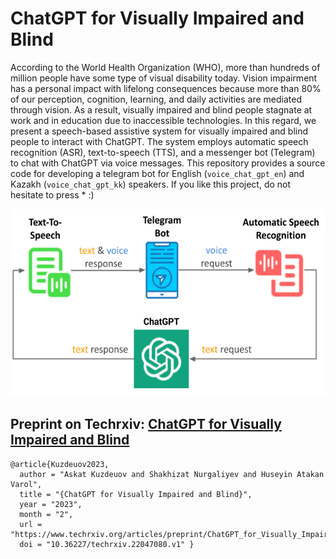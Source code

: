 # ChatGPT for Visually Impaired and Blind
According to the World Health Organization (WHO), more than hundreds of million people have some type of visual disability today. Vision impairment has a personal impact with lifelong consequences because more than 80\% of our perception, cognition, learning, and daily activities are mediated through vision. As a result, visually impaired and blind people stagnate at work and in education due to inaccessible technologies. In this regard, we present a speech-based assistive system for visually impaired and blind people to interact with ChatGPT. The system employs automatic speech recognition (ASR), text-to-speech (TTS), and a messenger bot (Telegram) to chat with ChatGPT via voice messages. This repository provides a source code for developing a telegram bot for English (```voice_chat_gpt_en```) and Kazakh (```voice_chat_gpt_kk```) speakers. If you like this project, do not hesitate to press * :)

<img src="https://github.com/IS2AI/telegram-bot-chatgpt/blob/main/system%20architecture%20v2.png?raw=true" width="550" height="300">

## Preprint on Techrxiv: [ChatGPT for Visually Impaired and Blind](https://www.techrxiv.org/articles/preprint/ChatGPT_for_Visually_Impaired_and_Blind/22047080)
```
@article{Kuzdeuov2023, 
  author = "Askat Kuzdeuov and Shakhizat Nurgaliyev and Huseyin Atakan Varol", 
  title = "{ChatGPT for Visually Impaired and Blind}", 
  year = "2023", 
  month = "2", 
  url = "https://www.techrxiv.org/articles/preprint/ChatGPT_for_Visually_Impaired_and_Blind/22047080", 
  doi = "10.36227/techrxiv.22047080.v1" } 
```
